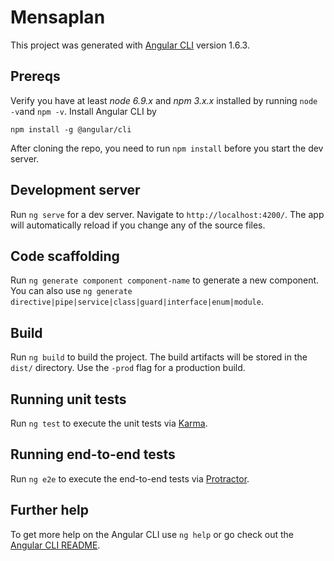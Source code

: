 # Mensaplan

This project was generated with [Angular CLI](https://github.com/angular/angular-cli) version 1.6.3.

## Prereqs
Verify you have at least *node 6.9.x* and *npm 3.x.x* installed by running `node -v`and `npm -v`.
Install Angular CLI by
``` 
npm install -g @angular/cli 
```
After cloning the repo, you need to run `npm install` before you start the dev server.

## Development server

Run `ng serve` for a dev server. Navigate to `http://localhost:4200/`. The app will automatically reload if you change any of the source files.

## Code scaffolding

Run `ng generate component component-name` to generate a new component. You can also use `ng generate directive|pipe|service|class|guard|interface|enum|module`.

## Build

Run `ng build` to build the project. The build artifacts will be stored in the `dist/` directory. Use the `-prod` flag for a production build.

## Running unit tests

Run `ng test` to execute the unit tests via [Karma](https://karma-runner.github.io).

## Running end-to-end tests

Run `ng e2e` to execute the end-to-end tests via [Protractor](http://www.protractortest.org/).

## Further help

To get more help on the Angular CLI use `ng help` or go check out the [Angular CLI README](https://github.com/angular/angular-cli/blob/master/README.md).
